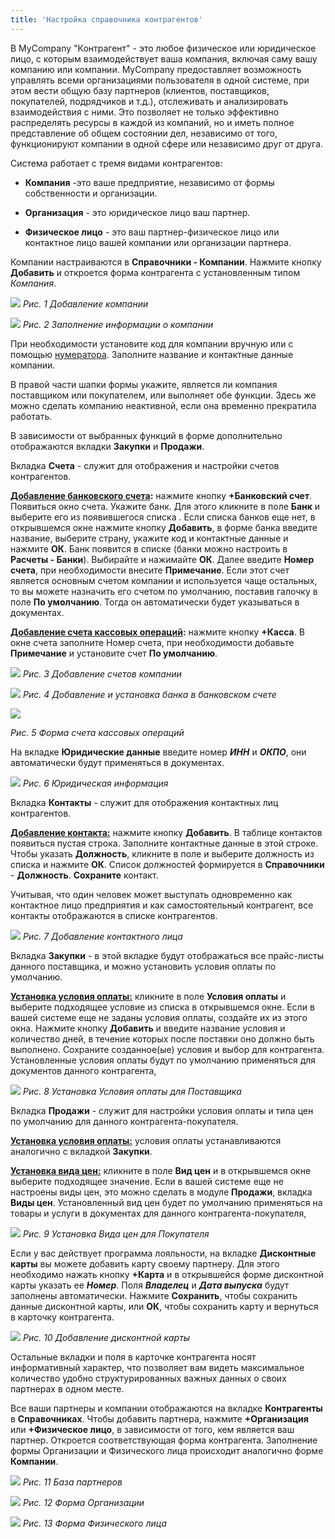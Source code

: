 ```yaml
---
title: 'Настройка справочника контрагентов'
---
```


В MyCompany "Контрагент" - это любое физическое или юридическое лицо, с которым взаимодействует ваша компания, включая саму вашу компанию или компании. MyCompany предоставляет возможность управлять всеми организациями пользователя в одной системе, при этом вести общую базу партнеров (клиентов, поставщиков, покупателей, подрядчиков и т.д.), отслеживать и анализировать взаимодействия с ними. Это позволяет не только эффективно распределять ресурсы в каждой из компаний, но и иметь полное представление об общем состоянии дел, независимо от того, функционируют компании в одной сфере или независимо друг от друга.

Система работает с тремя видами контрагентов:

- **Компания** -это ваше предприятие, независимо от формы собственности и организации.

- **Организация** - это юридическое лицо ваш партнер.

- **Физическое лицо** - это ваш партнер-физическое лицо или контактное лицо вашей компании или организации партнера.

Компании настраиваются в **Справочники - Компании**. Нажмите кнопку **Добавить** и откроется форма контрагента с установленным типом *Компания*.

  

![](images/Partners_directory_1.png)
*Рис. 1 Добавление компании*

![](images/Partners_directory_2.png)
*Рис. 2 Заполнение информации о компании*

При необходимости установите код для компании вручную или с помощью [нумератора](Numerators.md). Заполните название и контактные данные компании.

В правой части шапки формы укажите, является ли компания поставщиком или покупателем, или выполняет обе функции. Здесь же можно сделать компанию неактивной, если она временно прекратила работать.

В зависимости от выбранных функций в форме дополнительно отображаются вкладки **Закупки** и **Продажи**.

  

Вкладка **Счета** - служит для отображения и настройки счетов контрагентов.

**<u>Добавление банковского счета</u>:** нажмите кнопку **+Банковский счет**. Появиться окно счета. Укажите банк. Для этого кликните в поле **Банк** и выберите его из появившегося списка . Если списка банков еще нет, в открывшемся окне нажмите кнопку **Добавить**, в форме банка введите название, выберите страну, укажите код и контактные данные и нажмите **ОК**. Банк появится в списке (банки можно настроить в **Расчеты - Банки**). Выбирайте и нажимайте **ОК**. Далее введите **Номер счета**, при необходимости внесите **Примечание**. Если этот счет является основным счетом компании и используется чаще остальных, то вы можете назначить его счетом по умолчанию, поставив галочку в поле **По умолчанию**. Тогда он автоматически будет указываться в документах.

**<u>Добавление счета кассовых операций</u>:** нажмите кнопку **+Касса**. В окне счета заполните Номер счета, при необходимости добавьте **Примечание** и установите счет **По умолчанию**.

![](images/Partners_directory_3.png)
*Рис. 3 Добавление счетов компании*

![](images/Partners_directory_4.png)
*Рис. 4 Добавление и установка банка в банковском счете*

![](images/Partners_directory_5.png) 

*Рис. 5 Форма счета кассовых операций*

  

На вкладке **Юридические данные** введите номер ***ИНН*** и ***ОКПО***, они автоматически будут применяться в документах.

![](images/Partners_directory_6.png)
*Рис. 6 Юридическая информация*

 
Вкладка **Контакты** - служит для отображения контактных лиц контрагентов.

**<u>Добавление контакта:</u>** нажмите кнопку **Добавить**. В таблице контактов появиться пустая строка. Заполните контактные данные в этой строке. Чтобы указать **Должность**, кликните в поле и выберите должность из списка и нажмите **ОК**. Список должностей формируется в **Справочники** - **Должность**. **Сохраните** контакт.

Учитывая, что один человек может выступать одновременно как контактное лицо предприятия и как самостоятельный контрагент, все контакты отображаются в списке контрагентов.

![](images/Partners_directory_7.png)
*Рис. 7 Добавление контактного лица*
  

Вкладка **Закупки** - в этой вкладке будут отображаться все прайс-листы данного поставщика, и можно установить условия оплаты по умолчанию.

**<u>Установка условия оплаты:</u>** кликните в поле **Условия оплаты** и выберите подходящее условие из списка в открывшемся окне. Если в вашей системе еще не заданы условия оплаты, создайте их из этого окна. Нажмите кнопку **Добавить** и введите название условия и количество дней, в течение которых после поставки оно должно быть выполнено. Сохраните созданное(ые) условия и выбор для контрагента. Установленные условия оплаты будут по умолчанию применяться для документов данного контрагента,

  

  

![](images/Partners_directory_8.png)
*Рис. 8 Установка Условия оплаты для Поставщика*

 

Вкладка **Продажи** - служит для настройки условия оплаты и типа цен по умолчанию для данного контрагента-покупателя.

**<u>Установка условия оплаты:</u>**  условия оплаты устанавливаются аналогично с вкладкой **Закупки**.

**<u>Установка вида цен:</u>** кликните в поле **Вид цен** и в открывшемся окне выберите подходящее значение. Если в вашей системе еще не настроены виды цен, это можно сделать в модуле **Продажи**, вкладка **Виды цен**. Установленный вид цен будет по умолчанию применяться на товары и услуги в документах для данного контрагента-покупателя,

![](images/Partners_directory_9.png)
*Рис. 9 Установка Вида цен для Покупателя*
  

Если у вас действует программа лояльности, на вкладке **Дисконтные карты** вы можете добавить карту своему партнеру. Для этого необходимо нажать кнопку **+Карта** и в открывшейся форме дисконтной карты указать ее ***Номер***. Поля ***Владелец*** и ***Дата выпуска*** будут заполнены автоматически. Нажмите **Сохранить**, чтобы сохранить данные дисконтной карты, или **ОК**, чтобы сохранить карту и вернуться в карточку контрагента.

![](images/Partners_directory_10.png)
*Рис. 10 Добавление дисконтной карты*

  

  

Остальные вкладки и поля в карточке контрагента носят информативный характер, что позволяет вам видеть максимальное количество удобно структурированных важных данных о своих партнерах в одном месте.

  

Все ваши партнеры и компании отображаются на вкладке **Контрагенты** в **Справочниках**. Чтобы добавить партнера, нажмите **+Организация** или **+Физическое лицо**, в зависимости от того, кем является ваш партнер. Откроется соответствующая форма контрагента. Заполнение формы Организации и Физического лица происходит аналогично форме **Компании**.

![](images/Partners_directory_11.png)
*Рис. 11 База партнеров*

![](images/Partners_directory_12.png)
*Рис. 12 Форма Организации*

![](images/Partners_directory_13.png)
*Рис. 13 Форма Физического лица*

  

  


